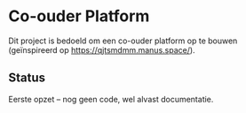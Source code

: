 # Co-ouder Platform

Dit project is bedoeld om een co-ouder platform op te bouwen (geïnspireerd op https://qjtsmdmm.manus.space/).

## Status
Eerste opzet – nog geen code, wel alvast documentatie.
